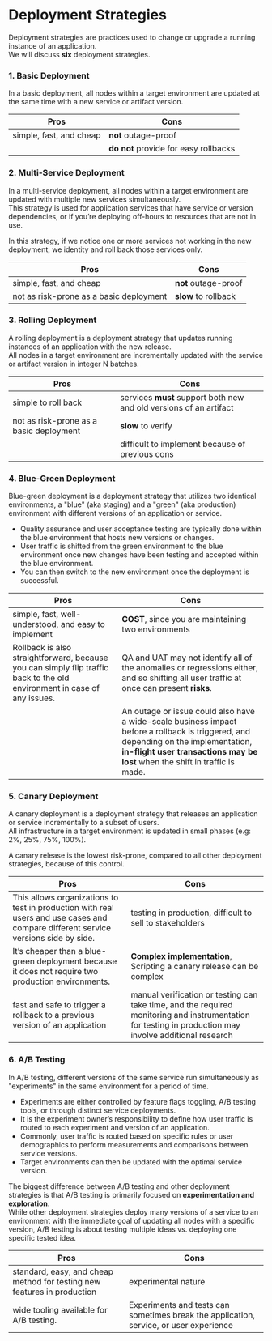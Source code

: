 # Deployment Strategies

Deployment strategies are practices used to change or upgrade a running instance of an application.  
We will discuss **six** deployment strategies. 

### 1. Basic Deployment
In a basic deployment, all nodes within a target environment are updated at the same time with a new service or artifact version.

| Pros | Cons |
|---|---|
| simple, fast, and cheap |  **not** outage-proof|
| | **do not** provide for easy rollbacks|

### 2. Multi-Service Deployment

In a multi-service deployment, all nodes within a target environment are updated with multiple new services simultaneously.   
This strategy is used for application services that have service or version dependencies, or if you’re deploying off-hours to resources that are not in use.

In this strategy, if we notice one or more services not working in the new deployment, we identity and roll back those services only.


| Pros | Cons |
|---|---|
| simple, fast, and cheap |  **not** outage-proof|
| not as risk-prone as a basic deployment | **slow** to rollback |


### 3. Rolling Deployment

A rolling deployment is a deployment strategy that updates running instances of an application with the new release.   
All nodes in a target environment are incrementally updated with the service or artifact version in integer N batches.

| Pros | Cons |
|---|---|
| simple to roll back |  services **must** support both new and old versions of an artifact|
| not as risk-prone as a basic deployment | **slow** to verify |
| | difficult to implement because of previous cons |

### 4. Blue-Green Deployment

Blue-green deployment is a deployment strategy that utilizes two identical environments, a "blue" (aka staging) and a "green" (aka production) environment with different versions of an application or service. 

* Quality assurance and user acceptance testing are typically done within the blue environment that hosts new versions or changes. 
* User traffic is shifted from the green environment to the blue environment once new changes have been testing and accepted within the blue environment. 
* You can then switch to the new environment once the deployment is successful.

| Pros | Cons |
|---|---|
| simple, fast, well-understood, and easy to implement | **COST**, since you are maintaining two environments |
| Rollback is also straightforward, because you can simply flip traffic back to the old environment in case of any issues. |  QA and UAT may not identify all of the anomalies or regressions either, and so shifting all user traffic at once can present **risks**. |
| | An outage or issue could also have a wide-scale business impact before a rollback is triggered, and depending on the implementation, **in-flight user transactions may be lost** when the shift in traffic is made.|


### 5. Canary Deployment

A canary deployment is a deployment strategy that releases an application or service incrementally to a subset of users.   
All infrastructure in a target environment is updated in small phases (e.g: 2%, 25%, 75%, 100%). 

A canary release is the lowest risk-prone, compared to all other deployment strategies, because of this control.

| Pros | Cons |
|---|---|
| This allows organizations to test in production with real users and use cases and compare different service versions side by side. | testing in production, difficult to sell to stakeholders |
| It’s cheaper than a blue-green deployment because it does not require two production environments. |  **Complex implementation**, Scripting a canary release can be complex |
| fast and safe to trigger a rollback to a previous version of an application | manual verification or testing can take time, and the required monitoring and instrumentation for testing in production may involve additional research|

### 6. A/B Testing

In A/B testing, different versions of the same service run simultaneously as "experiments" in the same environment for a period of time.

* Experiments are either controlled by feature flags toggling, A/B testing tools, or through distinct service deployments. 
* It is the experiment owner’s responsibility to define how user traffic is routed to each experiment and version of an application. 
* Commonly, user traffic is routed based on specific rules or user demographics to perform measurements and comparisons between service versions. 
* Target environments can then be updated with the optimal service version.

The biggest difference between A/B testing and other deployment strategies is that A/B testing is primarily focused on **experimentation and exploration**.  
While other deployment strategies deploy many versions of a service to an environment with the immediate goal of updating all nodes with a specific version, A/B testing is about testing multiple ideas vs. deploying one specific tested idea.

| Pros | Cons |
|---|---|
| standard, easy, and cheap method for testing new features in production | experimental nature  |
| wide tooling available for A/B testing. | Experiments and tests can sometimes break the application, service, or user experience |


